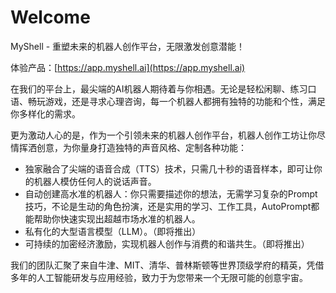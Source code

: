 # Welcome

MyShell - 重塑未来的机器人创作平台，无限激发创意潜能！

体验产品：[https://app.myshell.ai](https://app.myshell.ai)

在我们的平台上，最尖端的AI机器人期待着与你相遇。无论是轻松闲聊、练习口语、畅玩游戏，还是寻求心理咨询，每一个机器人都拥有独特的功能和个性，满足你多样化的需求。

更为激动人心的是，作为一个引领未来的机器人创作平台，机器人创作工坊让你尽情挥洒创意，为你量身打造独特的声音风格、定制各种功能：

* 独家融合了尖端的语音合成（TTS）技术，只需几十秒的语音样本，即可让你的机器人模仿任何人的说话声音。
* 自动创建高水准的机器人：你只需要描述你的想法，无需学习复杂的Prompt技巧，不论是生动的角色扮演，还是实用的学习、工作工具，AutoPrompt都能帮助你快速实现出超越市场水准的机器人。
* 私有化的大型语言模型（LLM）。（即将推出）
* 可持续的加密经济激励，实现机器人创作与消费的和谐共生。（即将推出）

我们的团队汇聚了来自牛津、MIT、清华、普林斯顿等世界顶级学府的精英，凭借多年的人工智能研发与应用经验，致力于为您带来一个无限可能的创意宇宙。
